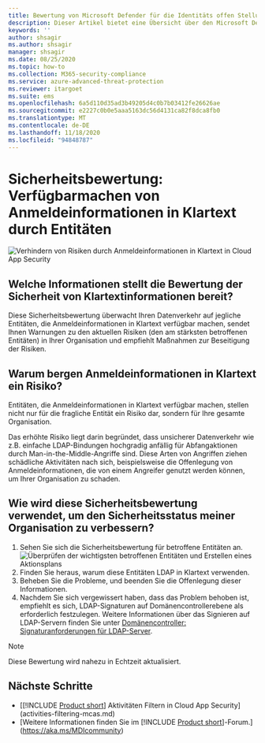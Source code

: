 ```yaml
---
title: Bewertung von Microsoft Defender für die Identitäts offen Stellung von Text
description: Dieser Artikel bietet eine Übersicht über den Microsoft Defender for Identity-Bericht zur Bewertung der Identitäts Sicherheitslage.
keywords: ''
author: shsagir
ms.author: shsagir
manager: shsagir
ms.date: 08/25/2020
ms.topic: how-to
ms.collection: M365-security-compliance
ms.service: azure-advanced-threat-protection
ms.reviewer: itargoet
ms.suite: ems
ms.openlocfilehash: 6a5d110d35ad3b49205d4c0b7b03412fe26626ae
ms.sourcegitcommit: e2227c0b0e5aaa5163dc56d4131ca82f8dca8fb0
ms.translationtype: MT
ms.contentlocale: de-DE
ms.lasthandoff: 11/18/2020
ms.locfileid: "94848787"
---
```

# <a name="security-assessment-entities-exposing-credentials-in-clear-text"></a>Sicherheitsbewertung: Verfügbarmachen von Anmeldeinformationen in Klartext durch Entitäten

![Verhindern von Risiken durch Anmeldeinformationen in Klartext in Cloud App Security](media/cas-isp-clear-text-1.png)

## <a name="what-information-does-the-prevent-clear-text-security-assessment-provide"></a>Welche Informationen stellt die Bewertung der Sicherheit von Klartextinformationen bereit?

Diese Sicherheitsbewertung überwacht Ihren Datenverkehr auf jegliche Entitäten, die Anmeldeinformationen in Klartext verfügbar machen, sendet Ihnen Warnungen zu den aktuellen Risiken (den am stärksten betroffenen Entitäten) in Ihrer Organisation und empfiehlt Maßnahmen zur Beseitigung der Risiken.

## <a name="why-is-clear-text-credential-exposure-risky"></a>Warum bergen Anmeldeinformationen in Klartext ein Risiko?

Entitäten, die Anmeldeinformationen in Klartext verfügbar machen, stellen nicht nur für die fragliche Entität ein Risiko dar, sondern für Ihre gesamte Organisation.

Das erhöhte Risiko liegt darin begründet, dass unsicherer Datenverkehr wie z.B. einfache LDAP-Bindungen hochgradig anfällig für Abfangaktionen durch Man-in-the-Middle-Angriffe sind. Diese Arten von Angriffen ziehen schädliche Aktivitäten nach sich, beispielsweise die Offenlegung von Anmeldeinformationen, die von einem Angreifer genutzt werden können, um Ihrer Organisation zu schaden.

## <a name="how-do-i-use-this-security-assessment-to-improve-my-organizational-security-posture"></a>Wie wird diese Sicherheitsbewertung verwendet, um den Sicherheitsstatus meiner Organisation zu verbessern?

1. Sehen Sie sich die Sicherheitsbewertung für betroffene Entitäten an.
    ![Überprüfen der wichtigsten betroffenen Entitäten und Erstellen eines Aktionsplans](media/cas-isp-clear-text-2.png)
1. Finden Sie heraus, warum diese Entitäten LDAP in Klartext verwenden.
1. Beheben Sie die Probleme, und beenden Sie die Offenlegung dieser Informationen.
1. Nachdem Sie sich vergewissert haben, dass das Problem behoben ist, empfiehlt es sich, LDAP-Signaturen auf Domänencontrollerebene als erforderlich festzulegen. Weitere Informationen über das Signieren auf LDAP-Servern finden Sie unter [Domänencontroller: Signaturanforderungen für LDAP-Server](/windows/security/threat-protection/security-policy-settings/domain-controller-ldap-server-signing-requirements).

> [!NOTE]
> Diese Bewertung wird nahezu in Echtzeit aktualisiert.

## <a name="next-steps"></a>Nächste Schritte

- [[!INCLUDE [Product short](includes/product-short.md)] Aktivitäten Filtern in Cloud App Security](activities-filtering-mcas.md)
- [Weitere Informationen finden Sie im [!INCLUDE [Product short](includes/product-short.md)]-Forum.](https://aka.ms/MDIcommunity)